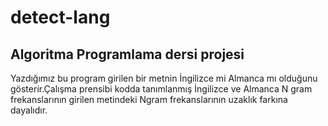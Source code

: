 # detect-lang
## Algoritma Programlama dersi projesi

Yazdığımız bu program girilen bir metnin İngilizce mi Almanca mı olduğunu gösterir.Çalışma prensibi kodda tanımlanmış İngilizce ve Almanca N gram frekanslarının
girilen metindeki Ngram frekanslarının uzaklık farkına dayalıdır.
